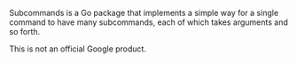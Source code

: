 Subcommands is a Go package that implements a simple way for a single command to
have many subcommands, each of which takes arguments and so forth.

This is not an official Google product.
